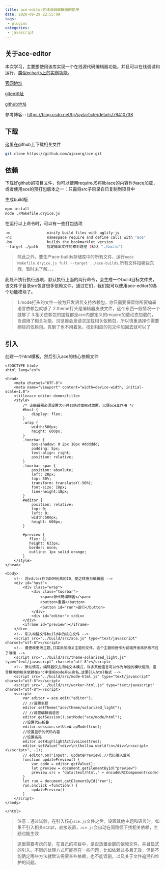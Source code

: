```yaml
---
title: ace-editor在线源码编辑器的使用
date: 2020-09-29 22:55:09
tags:
 - plugins
categories:
 - javascript
---
```

## 关于ace-editor
本次学习，主要想使用该库实现一个在线源代码编辑器功能，并且可以在线调试和运行，[类似echarts上的实例功能](https://echarts.apache.org/examples/zh/editor.html?c=line-simple)。

[官网地址](https://ace.c9.io/)

[gitee地址](https://gitee.com/mirrors/ACE-Editor)

[github地址](https://github.com/ajaxorg/ace)

参考博客:
: https://blog.csdn.net/hj7jay/article/details/78410738

## 下载
这里在github上下载相关文件
``` bash
git clone https://github.com/ajaxorg/ace.git
```
## 依赖
下载好github的项目文件，你可以使用requireJS将lib/ace的内容作为ace加载，或者使用ace的预打包版本之一：只需将src子目录自已复制到项目中

生成build版
``` bash
npm install
node ./Makefile.dryice.js
```
在运行以上命令时，可以有一些打包选项
``` bash
-m                 minify build files with uglify-js          
-nc                namespace require and define calls with "ace"
-bm                builds the bookmarklet version
--target ./path    指定输出文件的相对路径 (默认 "./build")
```
> 除此之外，要生产ace-builds存储库中的所有文件，运行`node Makefile.dryice.js full --target ../ace-builds`,所有文件指哪些东西，暂时未了解。。。

此处不执行执行选项，默认执行上面的两行命令，会生成一个build目标文件夹，该文件子目录src包含很多依赖文件，通过它们，我们就可以使用ace-editor的各个功能模块了。

>1.mode打头的文件一般为开发语言支持依赖包，你只需要保留你所要编辑语言依赖包就够了
2.theme打头是编辑器皮肤文件，这个东西一般情况一个就够了
3.相关依赖包的加载都是ace内部定义的require加载动态加载的，当调用了相关功能，浏览器会发请求加载相关依赖包，所以慎重选择你需要剔除的依赖包。真删了也不用着急，找到相应的包文件加回去就可以了

## 引入
创建一个html模板，然后引入ace的核心依赖文件
``` 
<!DOCTYPE html>
<html lang="en">

<head>
    <meta charset="UTF-8">
    <meta name="viewport" content="width=device-width, initial-scale=1.0">
    <title>ace-editor-demo</title>
    <style>
        /* 该编辑器必须设置大小并且绝对或相对放置，以便ace其作用 */
        #host {
            display: flex;
        }
        .wrap {
            width:500px;
            height: 600px;
        }
        .toorbar {
            box-shadow: 0 2px 10px #dddddd;
            padding: 5px;
            text-align: right;
            position: relative;
        }
        .toorbar span {
            position: absolute;
            left: 20px;
            top: 50%;
            transform: translateY(-50%);
            font-size: 18px;
            line-height:18px;
        }
        #editor {
            position: relative;
            top: 0;
            left: 0;
            width:500px;
            height: 600px;
        }

        #preview {
           flex: 1;
           height: 633px;
           border: none;
           outline: 1px solid orange;
        }
    </style>
</head>

<body>
    <!-- 将editor作为DOM元素的ID，使之转换为编辑器 -->
    <div id="host">
        <div class="wrap">
            <div class="toorbar">
                <span>源代码编辑器</span>
                <button>重置</button>
                <button id="run">运行</button>
            </div>
            <div id="editor"> </div>
        </div>
        <iframe id="preview"></iframe>
    </div>
    <!-- 引入构建文件build中的核心文件 -->
    <script src="../build/src/ace.js" type="text/javascript" charset="utf-8"></script>
    <!-- 要更改更改主题,只需添加相关主题的文件，这个主题相信作为前端开发再熟悉不过了嘿嘿 -->
    <script src="../build/src/theme-solarized_light.js" type="text/javascript" charset="utf-8"></script>
    <!-- 默认情况，编辑器仅支持纯文本模式，许多其他语言可以作为单独的模块使用，语言模块的相关依赖在src中使用mode开头命名,这里引入html格式 -->
    <script src="../build/src/mode-html.js" type="text/javascript" charset="utf-8"></script>
    <script src="../build/src/worker-html.js" type="text/javascript" charset="utf-8"></script>
    <script>
        var editor = ace.edit("editor");
        // //设置主题
        editor.setTheme("ace/theme/solarized_light");
        // //设置编辑器语言
        editor.getSession().setMode("ace/mode/html");
        //设置代码折叠
        editor.session.setUseWrapMode(true);
        //设置显示的代码内容
        //设置高亮
        editor.setHighlightActiveLine(true);
        editor.setValue("<div>\n\thollow world!\n</div>\n<script><\/script>", -1);
        // editor.on("input", updatePreview);//代码输入监听
        function updatePreview() {
            var code = editor.getValue();
            let preview = document.getElementById("preview")
            preview.src = "data:text/html," + encodeURIComponent(code)
        }
        let run = document.getElementById("run");
        run.onclick =function() {
            updatePreview()
        }
    </script>
</body>

</html>
```
> 注意：通过试验，在引入核心`ace.js`文件之后，设置其他主题和语言时，如果不引入相关script，直接设置，`ace.js`会自动在同路径下找相关依赖，主题也能生效

> 这里需要考虑的是，在自己的项目中，是否放置全部的依赖文件，并且显式的引入。不同的处理方式可能存在一些问题，比如依赖过多且无效，但是不能确定哪些方法就默认需要某些依赖，也不能误删，以及关于文件追溯和维护的问题。
